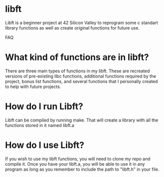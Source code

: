 # libft
Libft is a beginner project at 42 Silicon Valley to reprogram some c standart library functions as well as create original functions for future use.

FAQ

# What kind of functions are in libft?

There are three main types of functions in my libft. These are recreated versions of pre-existing libc functions, additional functions required by the project, bonus list functions, and several functions that I personally created to help with future projects.

# How do I run Libft?

Libft can be compiled by running make. That will create a library with all the functions stored in it named libft.a

# How do I use Libft?

If you wish to use my libft functions, you will need to clone my repo and compile it. Once you have your libft.a, you will be able to use it in any program as long as you remember to include the path to "libft.h" in your file.
